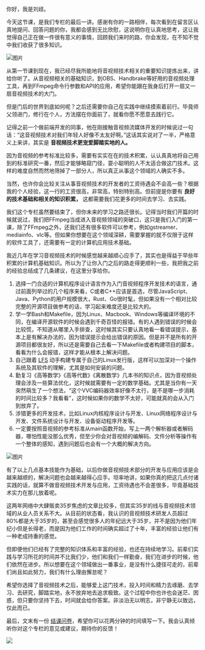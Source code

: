 你好，我是刘歧。

今天这节课，是我们专栏的最后一讲。感谢有你的一路相伴，每次看到在留言区认真地提问、回答问题的你，我都会感到无比欣慰，这说明你在认真地思考，这让我觉得自己正在做一件很有意义的事情，回顾我们来时的路，你会发现，在不知不觉中我们收获了很多知识。

![图片](https://static001.geekbang.org/resource/image/b7/1f/b7a5bfbd31d54aabe22ed5147f14601f.png?wh=1920x1146)

从第一节课到现在，我已经尽我所能地将音视频技术相关的重要知识提炼出来，讲给你听了。从音视频相关的基础知识，到OBS、Handbrake等好用的音视频处理工具，再到FFmpeg命令行参数和API的应用，希望你能跟在我身后打开一扇又一扇音视频技术的大门。

但是门后的世界到底如何呢？之后还需要你自己在实践中继续摸索着前行。毕竟师父领进门，修行在个人，方法摆在你面前了，就看你愿不愿意去践行它。

记得之前一个做前端开发的同事，他在刚接触音视频流媒体开发的时候说过一句话：“这音视频技术对我们年轻人好像不太友好啊。”这话其实说对了一半，严格意义上来讲，其实是 **音视频技术更宠爱脚踏实地的人。**

因为音视频的参考标准比较多，需要有实实在在的技术积累，认认真真地将自己用到的标准研究一番，然后才能够略窥门径，耍小聪明的人不太适合做这门技术。这样的难度自然而然地筛掉了一部分人，所以真正从事这个领域的人确实不多。

当然，也许你会比较关注从事音视频技术的开发者的工资待遇会不会高一些？根据我的个人经验，这一行的工资很高，非常高，特别特别高。但前提是你要有 **良好的技术基础和相关的知识积累，** 这都需要我们花更多的时间去学习、去实践。

我们这个专栏虽然要结束了，但你未来的学习之路还很长。记得当时我们开篇的时候就说过，我们把FFmpeg当成进入音视频领域的突破口，这只是我们入门的第一课，除了FFmpeg之外，还我们还有很多软件可以参考，例如gstreamer、mediainfo、vlc等。但如果你想要在这个领域深耕，需要掌握的就不仅限于这样的软件工具了，还需要有一定的计算机应用技术基础。

我近几年在学习音视频技术的时候感觉越来越顺心应手了，其实也是得益于早些年积累的计算机基础知识。所以为了让你入门之后的路走得更顺利一些，我把我之前的经验总结成了几条建议，在这里分享给你。

1. 选择一门合适的计算机程序设计语言作为入门音视频程序开发技术的语言，通过前面列举过的几个程序来看，C或者C++应该是首选，尽管JavaScript、Java、Python的用户规模很大，Rust、Go很时髦，但如果没有一个相对比较完整的开源项目做参考的话，学习起来难度还是比较大的。
2. 学一学Bash和Makefile，因为Linux、Macbook、Windows等编译环境的不同，在编译开源软件的时候会遇到千奇百怪的报错。有的人遇到错误的时候会比较慌，不知道从哪里入手排查，这时候其实只要认真地看一看错误提示，基本上是有解决办法的，因为错误提示会给出错误的原因。但是并不是所有的开源项目都很友好，所以还是需要自己去看一下Makefile或者构建项目的脚本，看看为什么会报错，这样才能从根本上解决问题。
3. 自己跟着 [LFS](https://linuxfromscratch.org/lfs/) 动手构建专属于自己的Linux发行版，这样可以加深对一个操作系统及其软件的理解，尤其是如何安装的问题。
4. 勤复习《高等数学》《高等代数》《离散数学》几本书的知识点，因为音视频处理会涉及一些算法优化，这时候就需要有一定的数学基础。尤其是当你有一天突然萌生了一个想法，“这个VVC编码器效率好像不太行，是不是哪一步消耗的时间比较多？我看看”，这时候如果你的数学不太好，可能就真的会从入门到放弃了。
5. 涉猎更多的开发技术，比如Linux内核程序设计与开发、Linux网络程序设计与开发、文件系统设计与开发、设备驱动程序开发等。
6. 一定要按照音视频的参考标准从main函数开始，写上一两个解析器或者解码器，哪怕性能没那么优秀，但至少你会对音视频的编解码、文件分析等操作有一个整体的感知，遇到问题后也会有一个大概的解决方向。

![图片](https://static001.geekbang.org/resource/image/56/fb/56e69e2e1576c96bb4a201a44b90cefb.png?wh=1920x745)

有了以上几点基本技能作为基础，以后你做音视频技术部分的开发与应用应该是会越来越顺的，解决问题也会越来越得心应手。坦率地讲，如果你真的把这几点付诸实践的话，就算不做音视频技术开发与应用，工资待遇也不会差很多，毕竟基础技术实力在那儿放着呢。

这两年网络中大肆贩卖35岁焦虑的文章比较多，但其实35岁的线与音视频技术领域的从业人员关系不大。从目前的状态看，我认识的音视频技术研发人员超过80%都是大于35岁的，甚至会感觉很多人的年纪远大于35岁，并不是因为他们年纪小但是长得老，而是因为他们工作的时间确实超过了十年，丰富的经验让他们有一种老成持重的感觉。

但即便他们已经有了完整的知识体系和丰富的经验，也还在持续地学习。前辈们实践与学习所花的时间并不比我们少，他们和我们一样勤奋，我们在进步的时候，他们依然在进步。所以想要在这个领域做出一番事业，是没有什么捷径可走的，前辈们尚且如此努力，我们有什么理由懈怠呢？

希望你选择了音视频技术之后，能够爱上这门技术，投入时间和精力去琢磨、去学习、去研究，脚踏实地，永不放弃地去追求极致。这个过程中你也许也会迷茫、困惑，但只要你坚持下去，时间就会给你答案。非淡泊无以明志，非宁静无以致远，仅此而已。

最后，文末有一份 [结课问卷](http://jinshuju.net/f/WIUBoM)，希望你可以花两分钟的时间填写一下。我会认真倾听你对这个专栏的意见或建议，期待你的反馈！

[![](https://static001.geekbang.org/resource/image/06/d8/06692bb6f63818432f46e6297130bdd8.jpg?wh=1142x801)](http://jinshuju.net/f/WIUBoM)
